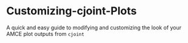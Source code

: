 # Customizing-cjoint-Plots
A quick and easy guide to modifying and customizing the look of your AMCE plot outputs from `cjoint`
